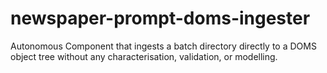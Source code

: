 newspaper-prompt-doms-ingester
==============================

Autonomous Component that ingests a batch directory directly to a DOMS object tree without any characterisation, validation, or modelling.
